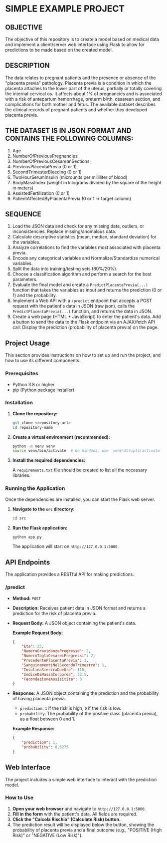 # SIMPLE EXAMPLE PROJECT

## OBJECTIVE

The objective of this repository is to create a model based on medical data and implement a client/server web interface using Flask to allow for predictions to be made based on the created model.

## DESCRIPTION

The data relates to pregnant patients and the presence or absence of the "placenta previa" pathology. Placenta previa is a condition in which the placenta attaches to the lower part of the uterus, partially or totally covering the internal cervical os. It affects about 1% of pregnancies and is associated with a risk of antepartum hemorrhage, preterm birth, cesarean section, and complications for both mother and fetus. The available dataset describes the clinical records of pregnant patients and whether they developed placenta previa.

## THE DATASET IS IN JSON FORMAT AND CONTAINS THE FOLLOWING COLUMNS:

1.  Age
2.  NumberOfPreviousPregnancies
3.  NumberOfPreviousCesareanSections
4.  PreviousPlacentaPrevia (0 or 1)
5.  SecondTrimesterBleeding (0 or 1)
6.  TwoHourSerumInsulin (microunits per milliliter of blood)
7.  BodyMassIndex (weight in kilograms divided by the square of the height in meters)
8.  AssistedFertilization (0 or 1)
9.  PatientAffectedByPlacentaPrevia (0 or 1 -> target column)

## SEQUENCE

1.  Load the JSON data and check for any missing data, outliers, or inconsistencies. Replace missing/anomalous data.
2.  Calculate descriptive statistics (mean, median, standard deviation) for the variables.
3.  Analyze correlations to find the variables most associated with placenta previa.
4.  Encode any categorical variables and Normalize/Standardize numerical variables.
5.  Split the data into training/testing sets (80%/20%).
6.  Choose a classification algorithm and perform a search for the best parameters.
7.  Evaluate the final model and create a `PredictPlacentaPrevia(...)` function that takes the variables as input and returns the prediction (0 or 1) and the probability.
8.  Implement a Web API with a `/predict` endpoint that accepts a POST request with the patient's data in JSON (raw json), calls the `PredictPlacentaPrevia(...)` function, and returns the data in JSON.
9.  Create a web page (HTML + JavaScript) to enter the patient's data. Add a button to send the data to the Flask endpoint via an AJAX/fetch API call. Display the prediction (probability of placenta previa) on the page.

## Project Usage

This section provides instructions on how to set up and run the project, and how to use its different components.

### Prerequisites

*   Python 3.8 or higher
*   pip (Python package installer)

### Installation

1.  **Clone the repository:**
    ```sh
    git clone <repository-url>
    cd repository-name
    ```

2.  **Create a virtual environment (recommended):**
    ```sh
    python -m venv venv
    source venv/bin/activate  # On Windows, use `venv\Scripts\activate`
    ```

3.  **Install the required dependencies:**

    A `requirements.txt` file should be created to list all the necessary libraries.

### Running the Application

Once the dependencies are installed, you can start the Flask web server.

1.  **Navigate to the `src` directory:**
    ```sh
    cd src
    ```

2.  **Run the Flask application:**
    ```sh
    python app.py
    ```
    The application will start on `http://127.0.0.1:5000`.

## API Endpoints

The application provides a RESTful API for making predictions.

### /predict

*   **Method:** `POST`
*   **Description:** Receives patient data in JSON format and returns a prediction for the risk of placenta previa.
*   **Request Body:** A JSON object containing the patient's data.

    **Example Request Body:**
    ```json
    {
        "Eta": 25,
        "NumeroGravidanzePregresse": 2,
        "NumeroTagliCesareiPregressi": 2,
        "PrecedentePlacentaPrevia": 1,
        "SanguinamentiNelSecondoTrimestre": 1,
        "InsulinaSiericaDueOre": 110,
        "IndiceDiMassaCorporea": 32.5,
        "FecondazioneAssisitita": 0
    }
    ```

*   **Response:** A JSON object containing the prediction and the probability of having placenta previa.

    *   `prediction`: `1` if the risk is high, `0` if the risk is low.
    *   `probability`: The probability of the positive class (placenta previa), as a float between 0 and 1.

    **Example Response:**
    ```json
    {
        "prediction": 1,
        "probability": 0.6275
    }
    ```

## Web Interface

The project includes a simple web interface to interact with the prediction model.

### How to Use

1.  **Open your web browser** and navigate to `http://127.0.0.1:5000`.
2.  **Fill in the form** with the patient's data. All fields are required.
3.  **Click the "Calcola Rischio" (Calculate Risk) button.**
4.  The prediction result will be displayed below the button, showing the probability of placenta previa and a final outcome (e.g., "POSITIVE (High Risk)" or "NEGATIVE (Low Risk)").